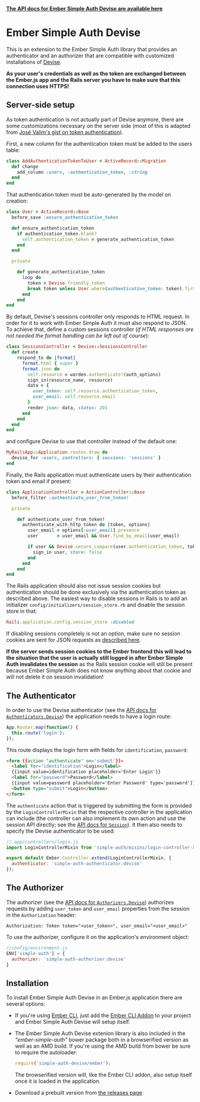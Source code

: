 __[The API docs for Ember Simple Auth Devise are available here](http://ember-simple-auth.simplabs.com/ember-simple-auth-devise-api-docs.html)__

# Ember Simple Auth Devise

This is an extension to the Ember Simple Auth library that provides an
authenticator and an authorizer that are compatible with customized
installations of [Devise](https://github.com/plataformatec/devise).

__As your user's credentials as well as the token are exchanged between the
Ember.js app and the Rails server you have to make sure that this connection
uses HTTPS!__

## Server-side setup

As token authentication is not actually part of Devise anymore, there are some
customizations necessary on the server side (most of this is adapted from
[José Valim's gist on token authentication](https://gist.github.com/josevalim/fb706b1e933ef01e4fb6)).

First, a new column for the authentication token must be added to the users
table:

```ruby
class AddAuthenticationTokenToUser < ActiveRecord::Migration
  def change
    add_column :users, :authentication_token, :string
  end
end
```

That authentication token must be auto-generated by the model on creation:

```ruby
class User < ActiveRecord::Base
  before_save :ensure_authentication_token

  def ensure_authentication_token
    if authentication_token.blank?
      self.authentication_token = generate_authentication_token
    end
  end

  private

    def generate_authentication_token
      loop do
        token = Devise.friendly_token
        break token unless User.where(authentication_token: token).first
      end
    end
end
```

By default, Devise's sessions controller only responds to HTML request. In
order for it to work with Ember Simple Auth it must also respond to JSON. To
achieve that, define a custom sessions controller (_if HTML responses are not
needed the format handling can be left out of course_):

```ruby
class SessionsController < Devise::SessionsController
  def create
    respond_to do |format|
      format.html { super }
      format.json do
        self.resource = warden.authenticate!(auth_options)
        sign_in(resource_name, resource)
        data = {
          user_token: self.resource.authentication_token,
          user_email: self.resource.email
        }
        render json: data, status: 201
      end
    end
  end
end
```

and configure Devise to use that controller instead of the default one:

```ruby
MyRailsApp::Application.routes.draw do
  devise_for :users, controllers: { sessions: 'sessions' }
end
```

Finally, the Rails application must authenticate users by their authentication
token and email if present:

```ruby
class ApplicationController < ActionController::Base
  before_filter :authenticate_user_from_token!

  private

    def authenticate_user_from_token!
      authenticate_with_http_token do |token, options|
        user_email = options[:user_email].presence
        user       = user_email && User.find_by_email(user_email)

        if user && Devise.secure_compare(user.authentication_token, token)
          sign_in user, store: false
        end
      end
    end
end
```

The Rails application should also not issue session cookies but authentication
should be done exclusively via the authentication token as described above. The
easiest way to disable sessions in Rails is to add an initializer
`config/initializers/session_store.rb` and disable the session store in that:

```rb
Rails.application.config.session_store :disabled
```

If disabling sessions completely is not an option, make sure no session cookies
are sent for JSON requests as
[described here](https://github.com/plataformatec/devise/issues/285).

__If the server sends session cookies to the Ember frontend this will lead to
the situation that the user is actually still logged in after Ember Simple Auth
invalidates the session__ as the Rails session cookie will still be present
because Ember Simple Auth does not know anything about that cookie and will not
delete it on session invalidation!

## The Authenticator

In order to use the Devise authenticator (see the
[API docs for `Authenticators.Devise`](http://ember-simple-auth.simplabs.com/ember-simple-auth-devise-api-docs.html#SimpleAuth-Authenticators-Devise))
the application needs to have a login route:

```js
App.Router.map(function() {
  this.route('login');
});
```

This route displays the login form with fields for `identification`,
`password`:

```html
<form {{action 'authenticate' on='submit'}}>
  <label for="identification">Login</label>
  {{input value=identification placeholder='Enter Login'}}
  <label for="password">Password</label>
  {{input value=password placeholder='Enter Password' type='password'}}
  <button type="submit">Login</button>
</form>
```

The `authenticate` action that is triggered by submitting the form is provided
by the `LoginControllerMixin` that the respective controller in the application
can include (the controller can also implement its own action and use the
session API directly; see the
[API docs for `Session`](http://ember-simple-auth.simplabs.com/ember-simple-auth-api-docs.html#SimpleAuth-Session)).
It then also needs to specify the Devise authenticator to be used:

```js
// app/controllers/login.js
import LoginControllerMixin from 'simple-auth/mixins/login-controller-mixin'

export default Ember.Controller.extend(LoginControllerMixin, {
  authenticator: 'simple-auth-authenticator:devise'
});
```

## The Authorizer

The authorizer (see the
[API docs for `Authorizers.Devise`](http://ember-simple-auth.simplabs.com/ember-simple-auth-devise-api-docs.html#SimpleAuth-Authorizers-Devise))
authorizes requests by adding `user_token` and `user_email` properties from the
session in the `Authorization` header:

```
Authorization: Token token="<user_token>", user_email="<user_email>"
```

To use the authorizer, configure it on the application's environment object:

```js
//config/environment.js
ENV['simple-auth'] = {
  authorizer: 'simple-auth-authorizer:devise'
}
```

## Installation

To install Ember Simple Auth Devise in an Ember.js application there are
several options:

* If you're using [Ember CLI](https://github.com/stefanpenner/ember-cli), just
  add the
  [Ember CLI Addon](https://github.com/simplabs/ember-cli-simple-auth-devise)
  to your project and Ember Simple Auth Devise will setup itself.
* The Ember Simple Auth Devise extenion library is also included in the
  _"ember-simple-auth"_ bower package both in a browserified version as well as
  an AMD build. If you're using the AMD build from bower be sure to require the
  autoloader:

  ```js
  require('simple-auth-devise/ember');
  ```

  The browserified version will, like the Ember CLI addon, also setup itself
  once it is loaded in the application.
* Download a prebuilt version from
  [the releases page](https://github.com/simplabs/ember-simple-auth/releases)
